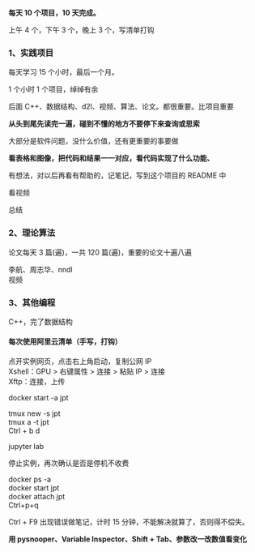 **每天 10 个项目，10 天完成。**

上午 4 个，下午 3 个，晚上 3 个，写清单打钩  

### 1、实践项目
每天学习 15 个小时，最后一个月。  

1 个小时 1 个项目，绰绰有余     

后面 C++、数据结构、d2l、视频、算法、论文。都很重要。比项目重要  

**从头到尾先读完一遍，碰到不懂的地方不要停下来查询或思索**

大部分是软件问题，没什么价值，还有更重要的事要做  

**看表格和图像，把代码和结果一一对应，看代码实现了什么功能、**  

有想法，对以后再看有帮助的，记笔记，写到这个项目的 README 中   

看视频   

总结  



### 2、理论算法
论文每天 3 篇(遍)，一共 120 篇(遍)，重要的论文十遍八遍  

李航、周志华、nndl  
视频  

### 3、其他编程 
C++，完了数据结构



#### 每次使用阿里云清单（手写，打钩）
点开实例网页，点击右上角启动，复制公网 IP  
Xshell：GPU > 右键属性 > 连接 > 粘贴 IP > 连接  
Xftp：连接，上传  

docker start -a jpt  

tmux new -s jpt  
tmux a -t jpt  
Ctrl + b d  

jupyter lab  

停止实例，再次确认是否是停机不收费  



docker ps -a  
docker start jpt  
docker attach jpt  
Ctrl+p+q  





Ctrl + F9 出现错误做笔记，计时 15 分钟，不能解决就算了，否则得不偿失。  

**用 pysnooper、Variable Inspector、Shift + Tab、参数改一改数值看变化**  

